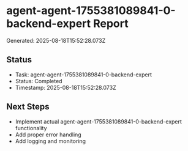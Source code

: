 # agent-agent-1755381089841-0-backend-expert Report

Generated: 2025-08-18T15:52:28.073Z

## Status
- Task: agent-agent-1755381089841-0-backend-expert
- Status: Completed
- Timestamp: 2025-08-18T15:52:28.073Z

## Next Steps
- Implement actual agent-agent-1755381089841-0-backend-expert functionality
- Add proper error handling
- Add logging and monitoring
